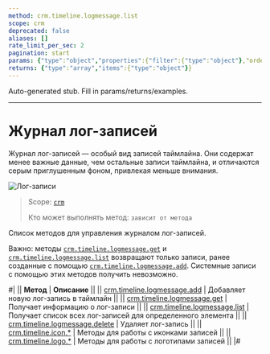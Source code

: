 ```yaml
---
method: crm.timeline.logmessage.list
scope: crm
deprecated: false
aliases: []
rate_limit_per_sec: 2
pagination: start
params: {"type":"object","properties":{"filter":{"type":"object"},"order":{"type":"object"},"select":{"type":"array","items":{"type":"string"}},"start":{"type":["integer","string"]}}}
returns: {"type":"array","items":{"type":"object"}}
---
```


Auto-generated stub. Fill in params/returns/examples.

---

# Журнал лог-записей

Журнал лог-записей — особый вид записей таймлайна. Они содержат менее важные данные, чем остальные записи таймлайна, и отличаются серым приглушенным фоном, привлекая меньше внимания.

![Лог-записи](./_images/logmessage.png)

> Scope: [`crm`](../../../scopes/permissions.md)
>
> Кто может выполнять метод: `зависит от метода`

Список методов для управления журналом лог-записей.



Важно: методы [`crm.timeline.logmessage.get`](./crm-timeline-logmessage-get.md) и [`crm.timeline.logmessage.list`](./crm-timeline-logmessage-list.md) возвращают только записи, ранее созданные с помощью [`crm.timeline.logmessage.add`](./crm-timeline-logmessage-add.md). Системные записи с помощью этих методов получить невозможно.



#|
|| **Метод** | **Описание** ||
|| [crm.timeline.logmessage.add](./crm-timeline-logmessage-add.md) | Добавляет новую лог-запись в таймлайн ||
|| [crm.timeline.logmessage.get](./crm-timeline-logmessage-get.md) | Получает информацию о лог-записи ||
|| [crm.timeline.logmessage.list](./crm-timeline-logmessage-list.md) | Получает список всех лог-записей для определенного элемента ||
|| [crm.timeline.logmessage.delete](./crm-timeline-logmessage-delete.md) | Удаляет лог-запись ||
|| [crm.timeline.icon.*](./icons/index.md) | Методы для работы с иконками записей ||
|| [crm.timeline.logo.*](./logo/index.md) | Методы для работы с логотипами записей ||
|#

